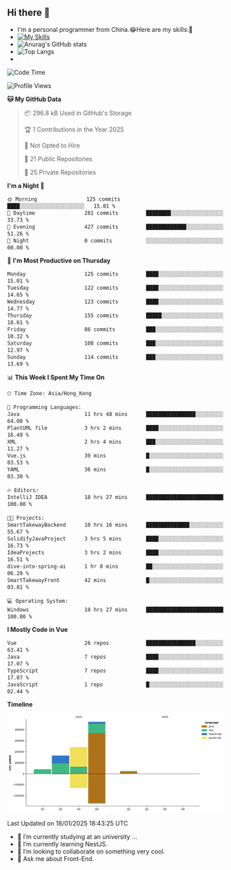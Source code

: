 ## Hi there 👋
- I'm a personal programmer from China.😂Here are my skills:🤔
- [![My Skills](https://skillicons.dev/icons?i=js,html,css,vue,typescript,java,golang)](https://skillicons.dev)
- ![Anurag's GitHub stats](https://github-readme-stats.vercel.app/api?username=FluffyChi-Xing&count_private=true&show_icons=true&theme=radical)
- ![Top Langs](https://github-readme-stats.vercel.app/api/top-langs/?username=FluffyChi-Xing)
- <!--START_SECTION:waka-->
![Code Time](http://img.shields.io/badge/Code%20Time-1%2C061%20hrs%2045%20mins-blue)

![Profile Views](http://img.shields.io/badge/Profile%20Views-1-blue)

**🐱 My GitHub Data** 

> 📦 296.8 kB Used in GitHub's Storage 
 > 
> 🏆 1 Contributions in the Year 2025
 > 
> 🚫 Not Opted to Hire
 > 
> 📜 21 Public Repositories 
 > 
> 🔑 25 Private Repositories 
 > 
**I'm a Night 🦉** 

```text
🌞 Morning                125 commits         ████░░░░░░░░░░░░░░░░░░░░░   15.01 % 
🌆 Daytime                281 commits         ████████░░░░░░░░░░░░░░░░░   33.73 % 
🌃 Evening                427 commits         █████████████░░░░░░░░░░░░   51.26 % 
🌙 Night                  0 commits           ░░░░░░░░░░░░░░░░░░░░░░░░░   00.00 % 
```
📅 **I'm Most Productive on Thursday** 

```text
Monday                   125 commits         ████░░░░░░░░░░░░░░░░░░░░░   15.01 % 
Tuesday                  122 commits         ████░░░░░░░░░░░░░░░░░░░░░   14.65 % 
Wednesday                123 commits         ████░░░░░░░░░░░░░░░░░░░░░   14.77 % 
Thursday                 155 commits         █████░░░░░░░░░░░░░░░░░░░░   18.61 % 
Friday                   86 commits          ███░░░░░░░░░░░░░░░░░░░░░░   10.32 % 
Saturday                 108 commits         ███░░░░░░░░░░░░░░░░░░░░░░   12.97 % 
Sunday                   114 commits         ███░░░░░░░░░░░░░░░░░░░░░░   13.69 % 
```


📊 **This Week I Spent My Time On** 

```text
🕑︎ Time Zone: Asia/Hong_Kong

💬 Programming Languages: 
Java                     11 hrs 48 mins      ████████████████░░░░░░░░░   64.00 % 
PlantUML file            3 hrs 2 mins        ████░░░░░░░░░░░░░░░░░░░░░   16.49 % 
XML                      2 hrs 4 mins        ███░░░░░░░░░░░░░░░░░░░░░░   11.27 % 
Vue.js                   39 mins             █░░░░░░░░░░░░░░░░░░░░░░░░   03.53 % 
YAML                     36 mins             █░░░░░░░░░░░░░░░░░░░░░░░░   03.30 % 

🔥 Editors: 
IntelliJ IDEA            18 hrs 27 mins      █████████████████████████   100.00 % 

🐱‍💻 Projects: 
SmartTakewayBackend      10 hrs 16 mins      ██████████████░░░░░░░░░░░   55.67 % 
SolidifyJavaProject      3 hrs 5 mins        ████░░░░░░░░░░░░░░░░░░░░░   16.73 % 
IdeaProjects             3 hrs 2 mins        ████░░░░░░░░░░░░░░░░░░░░░   16.51 % 
dive-into-spring-ai      1 hr 8 mins         ██░░░░░░░░░░░░░░░░░░░░░░░   06.20 % 
SmartTakewayFront        42 mins             █░░░░░░░░░░░░░░░░░░░░░░░░   03.81 % 

💻 Operating System: 
Windows                  18 hrs 27 mins      █████████████████████████   100.00 % 
```

**I Mostly Code in Vue** 

```text
Vue                      26 repos            ████████████████░░░░░░░░░   63.41 % 
Java                     7 repos             ████░░░░░░░░░░░░░░░░░░░░░   17.07 % 
TypeScript               7 repos             ████░░░░░░░░░░░░░░░░░░░░░   17.07 % 
JavaScript               1 repo              █░░░░░░░░░░░░░░░░░░░░░░░░   02.44 % 
```



**Timeline**

![Lines of Code chart](https://raw.githubusercontent.com/FluffyChi-Xing/FluffyChi-Xing/main/assets/bar_graph.png)


 Last Updated on 18/01/2025 18:43:25 UTC
<!--END_SECTION:waka-->
- 🔭 I’m currently studying at an university ...
- 🌱 I’m currently learning NestJS.
- 👯 I’m looking to collaborate on something very cool.
- 💬 Ask me about Front-End.

